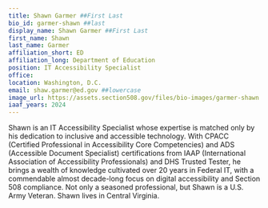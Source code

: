 ```yaml
---
title: Shawn Garmer ##First Last
bio_id: garmer-shawn ##last
display_name: Shawn Garmer ##First Last
first_name: Shawn
last_name: Garmer
affiliation_short: ED
affiliation_long: Department of Education
position: IT Accessibility Specialist
office: 
location: Washington, D.C.
email: shaw.garmer@ed.gov ##lowercase
image_url: https://assets.section508.gov/files/bio-images/garmer-shawn.jpg
iaaf_years: 2024
---
```

Shawn is an IT Accessibility Specialist whose expertise is matched only by his dedication to inclusive and accessible technology.  With CPACC (Certified Professional in Accessibility Core Competencies) and ADS (Accessible Document Specialist) certifications from IAAP (International Association of Accessibility Professionals) and DHS Trusted Tester, he brings a wealth of knowledge cultivated over 20 years in Federal IT, with a commendable almost decade-long focus on digital accessibility and Section 508 compliance.  Not only a seasoned professional, but Shawn is a U.S. Army Veteran.  Shawn lives in Central Virginia.